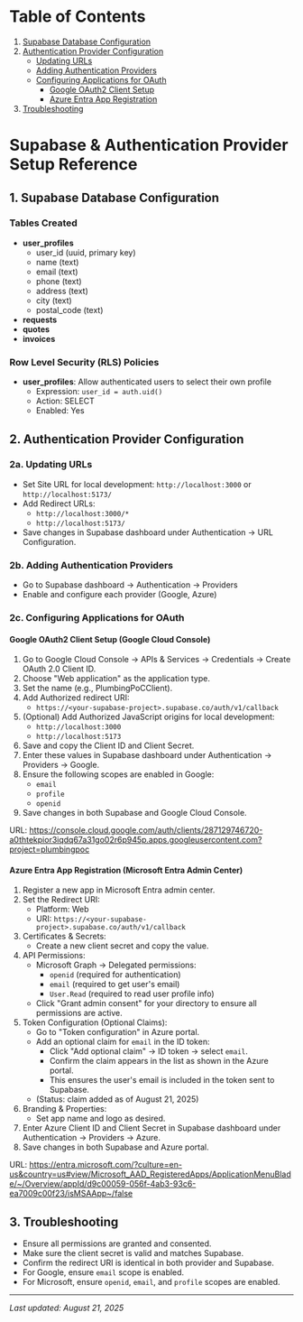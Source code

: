 # Table of Contents

1. [Supabase Database Configuration](#1-supabase-database-configuration)
2. [Authentication Provider Configuration](#2-authentication-provider-configuration)
    - [Updating URLs](#2a-updating-urls)
    - [Adding Authentication Providers](#2b-adding-authentication-providers)
    - [Configuring Applications for OAuth](#2c-configuring-applications-for-oauth)
       - [Google OAuth2 Client Setup](#google-oauth2-client-setup-google-cloud-console)
       - [Azure Entra App Registration](#azure-entra-app-registration-microsoft-entra-admin-center)
3. [Troubleshooting](#3-troubleshooting)

#

# Supabase & Authentication Provider Setup Reference

## 1. Supabase Database Configuration

### Tables Created
- **user_profiles**
  - user_id (uuid, primary key)
  - name (text)
  - email (text)
  - phone (text)
  - address (text)
  - city (text)
  - postal_code (text)
- **requests**
- **quotes**
- **invoices**

### Row Level Security (RLS) Policies
- **user_profiles**: Allow authenticated users to select their own profile
  - Expression: `user_id = auth.uid()`
  - Action: SELECT
  - Enabled: Yes

## 2. Authentication Provider Configuration

### 2a. Updating URLs
- Set Site URL for local development: `http://localhost:3000` or `http://localhost:5173/`
- Add Redirect URLs:
  - `http://localhost:3000/*`
  - `http://localhost:5173/`
- Save changes in Supabase dashboard under Authentication → URL Configuration.

### 2b. Adding Authentication Providers
- Go to Supabase dashboard → Authentication → Providers
- Enable and configure each provider (Google, Azure)

### 2c. Configuring Applications for OAuth

#### Google OAuth2 Client Setup (Google Cloud Console)
1. Go to Google Cloud Console → APIs & Services → Credentials → Create OAuth 2.0 Client ID.
2. Choose "Web application" as the application type.
3. Set the name (e.g., PlumbingPoCClient).
4. Add Authorized redirect URI:
   - `https://<your-supabase-project>.supabase.co/auth/v1/callback`
5. (Optional) Add Authorized JavaScript origins for local development:
   - `http://localhost:3000`
   - `http://localhost:5173`
6. Save and copy the Client ID and Client Secret.
7. Enter these values in Supabase dashboard under Authentication → Providers → Google.
8. Ensure the following scopes are enabled in Google:
   - `email`
   - `profile`
   - `openid`
9. Save changes in both Supabase and Google Cloud Console.

URL:  https://console.cloud.google.com/auth/clients/287129746720-a0thtekpior3iqdq67a31go02r6p945p.apps.googleusercontent.com?project=plumbingpoc


#### Azure Entra App Registration (Microsoft Entra Admin Center)
1. Register a new app in Microsoft Entra admin center.
2. Set the Redirect URI:
   - Platform: Web
   - URI: `https://<your-supabase-project>.supabase.co/auth/v1/callback`
3. Certificates & Secrets:
   - Create a new client secret and copy the value.
4. API Permissions:
    - Microsoft Graph → Delegated permissions:
       - `openid` (required for authentication)
       - `email` (required to get user's email)
       - `User.Read` (required to read user profile info)
    - Click "Grant admin consent" for your directory to ensure all permissions are active.
5. Token Configuration (Optional Claims):
    - Go to "Token configuration" in Azure portal.
    - Add an optional claim for `email` in the ID token:
       - Click "Add optional claim" → ID token → select `email`.
       - Confirm the claim appears in the list as shown in the Azure portal.
       - This ensures the user's email is included in the token sent to Supabase.
    - (Status: claim added as of August 21, 2025)
6. Branding & Properties:
   - Set app name and logo as desired.
7. Enter Azure Client ID and Client Secret in Supabase dashboard under Authentication → Providers → Azure.
8. Save changes in both Supabase and Azure portal.

URL:  https://entra.microsoft.com/?culture=en-us&country=us#view/Microsoft_AAD_RegisteredApps/ApplicationMenuBlade/~/Overview/appId/d9c00059-056f-4ab3-93c6-ea7009c00f23/isMSAApp~/false

## 3. Troubleshooting
- Ensure all permissions are granted and consented.
- Make sure the client secret is valid and matches Supabase.
- Confirm the redirect URI is identical in both provider and Supabase.
- For Google, ensure `email` scope is enabled.
- For Microsoft, ensure `openid`, `email`, and `profile` scopes are enabled.

---
_Last updated: August 21, 2025_
